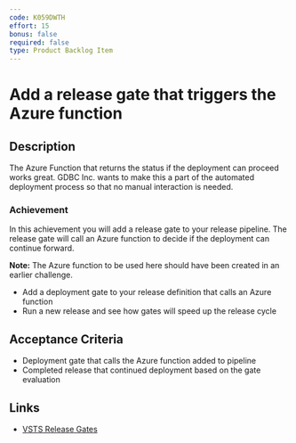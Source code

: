 ```yaml
---
code: K059DWTH
effort: 15
bonus: false
required: false
type: Product Backlog Item 
---
```

# Add a release gate that triggers the Azure function #

## Description ##

The Azure Function that returns the status if the deployment can proceed works great. GDBC Inc. wants to make this a part of the automated deployment process so that no manual interaction is needed. 

### Achievement ###
In this achievement you will add a release gate to your release pipeline. The release gate will call an Azure function to decide if the deployment can continue forward.

**Note:** The Azure function to be used here should have been created in an earlier challenge.

* Add a deployment gate to your release definition that calls an Azure function
* Run a new release and see how gates will speed up the release cycle

## Acceptance Criteria ##
* Deployment gate that calls the Azure function added to pipeline
* Completed release that continued deployment based on the gate evaluation

## Links ##
* [VSTS Release Gates](https://docs.microsoft.com/en-us/vsts/build-release/concepts/definitions/release/approvals/gates)
